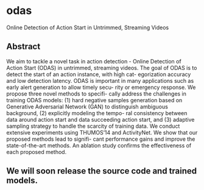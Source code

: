 # odas
Online Detection of Action Start in Untrimmed, Streaming Videos
## Abstract
We aim to tackle a novel task in action detection - Online Detection of Action Start (ODAS) in untrimmed, streaming videos. The goal of ODAS is to detect the start of an action instance, with high cat- egorization accuracy and low detection latency. ODAS is important in many applications such as early alert generation to allow timely secu- rity or emergency response. We propose three novel methods to specifi- cally address the challenges in training ODAS models: (1) hard negative samples generation based on Generative Adversarial Network (GAN) to distinguish ambiguous background, (2) explicitly modeling the tempo- ral consistency between data around action start and data succeeding action start, and (3) adaptive sampling strategy to handle the scarcity of training data. We conduct extensive experiments using THUMOS’14 and ActivityNet. We show that our proposed methods lead to signifi- cant performance gains and improve the state-of-the-art methods. An ablation study confirms the effectiveness of each proposed method.

## We will soon release the source code and trained models.
